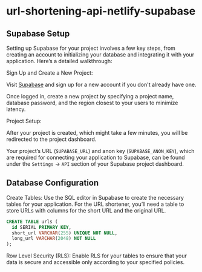 # url-shortening-api-netlify-supabase

## Supabase Setup

Setting up Supabase for your project involves a few key steps, from creating an account to initializing your database and integrating it with your application. Here’s a detailed walkthrough:

Sign Up and Create a New Project:

Visit [Supabase](https://supabase.io/) and sign up for a new account if you don't already have one.

Once logged in, create a new project by specifying a project name, database password, and the region closest to your users to minimize latency.

Project Setup:

After your project is created, which might take a few minutes, you will be redirected to the project dashboard.

Your project’s URL (`SUPABASE_URL`) and anon key (`SUPABASE_ANON_KEY`), which are required for connecting your application to Supabase, can be found under the `Settings` -> `API` section of your Supabase project dashboard.

## Database Configuration

Create Tables: Use the SQL editor in Supabase to create the necessary tables for your application. For the URL shortener, you’ll need a table to store URLs with columns for the short URL and the original URL.

```sql
CREATE TABLE urls (
  id SERIAL PRIMARY KEY,
  short_url VARCHAR(255) UNIQUE NOT NULL,
  long_url VARCHAR(2048) NOT NULL
);
```

Row Level Security (RLS): Enable RLS for your tables to ensure that your data is secure and accessible only according to your specified policies.
